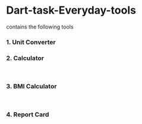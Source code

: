 # Dart-task-Everyday-tools
contains the following tools<br>
<h3>1. Unit Converter</h3>
<h3>2. Calculator</h3><br>
<h3>3. BMI Calculator</h3><br>
<h3>4. Report Card</h3>

